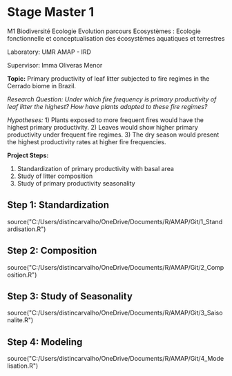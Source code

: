 # Stage Master 1

M1 Biodiversité Ecologie Evolution parcours Ecosystèmes : Ecologie fonctionnelle et conceptualisation des écosystèmes aquatiques et terrestres

Laboratory: UMR AMAP - IRD

Supervisor: Imma Oliveras Menor

**Topic:** Primary productivity of leaf litter subjected to fire regimes in the Cerrado biome in Brazil.

*Research Question:* *Under which fire frequency is primary productivity of leaf litter the highest?*
*How have plants adapted to these fire regimes?*

*Hypotheses:* 1) Plants exposed to more frequent fires would have the highest primary productivity. 2) Leaves would show higher primary productivity under frequent fire regimes. 3) The dry season would present the highest productivity rates at higher fire frequencies.

**Project Steps:**

1. Standardization of primary productivity with basal area
2. Study of litter composition
3. Study of primary productivity seasonality

## Step 1: Standardization

source("C:/Users/distincarvalho/OneDrive/Documents/R/AMAP/Git/1_Standardisation.R")

## Step 2: Composition

source("C:/Users/distincarvalho/OneDrive/Documents/R/AMAP/Git/2_Composition.R")

## Step 3: Study of Seasonality

source("C:/Users/distincarvalho/OneDrive/Documents/R/AMAP/Git/3_Saisonalite.R")

## Step 4: Modeling

source("C:/Users/distincarvalho/OneDrive/Documents/R/AMAP/Git/4_Modelisation.R")
